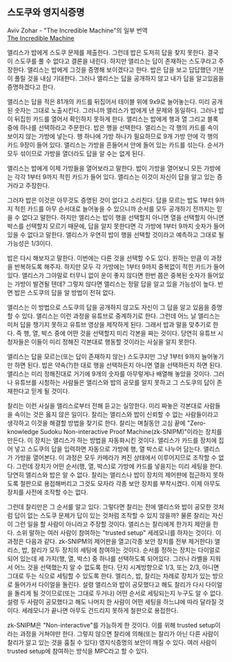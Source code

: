 ## 스도쿠와 영지식증명  
Aviv Zohar - "The Incredible Machine"의 일부 번역  
[The Incredible Machine](https://medium.com/qed-it/the-incredible-machine-4d1270d7363a)  

앨리스가 밥에게 스도쿠 문제를 제출한다. 그런데 밥은 도저히 답을 찾지 못한다. 결국 이 스도쿠를 풀 수 없다고 결론을 내린다. 하지만 앨리스는 답이 존재하는 스도쿠라고 주장한다. 앨리스는 밥에게 그것을 증명해 보이겠다고 한다. 밥은 답을 보고 답답했던 기분이 풀릴 것을 내심 기대한다. 그러나 앨리스는 답을 공개하지 않고 내가 답을 알고있음을 증명하겠다고 한다.  
 
앨리스는 답을 적은 81개의 카드를 뒤집어서 테이블 위에 9x9로 늘어놓는다. 미리 공개된 숫자는 그대로 노출시킨다. 그러니까 앨리스가 밥에게 낸 문제와 동일하다. 그러나 밥이 뒤집힌 카드를 열어서 확인하지 못하게 한다. 앨리스는 밥에게 행과 열 그리고 블록 중에 하나를 선택하라고 주문한다. 밥은 행을 선택한다. 앨리스는 각 행의 카드를 속이 보이지 않는 가방에 넣는다. 행 하나에 가방 하나가 필요하므로 9개 가방 안에 각 행의 카드 9장이 들어 있다. 앨리스는 가방을 흔들어서 안에 들어 있는 카드를 섞는다. 순서가 모두 섞이므로 가방을 열더라도 답을 알 수는 없게 된다.  
 
앨리스는 밥에게 이제 가방들을 열어보라고 말한다. 밥이 가방을 열어보니 모든 가방에는 각각 1부터 9까지 적힌 카드가 들어 있다. 앨리스는 이것이 자신이 답을 알고 있는 증거라고 주장한다.  
 
그러자 밥은 이것은 아무것도 증명된 것이 없다고 소리친다. 답을 모르는 밥도 1부터 9까지 적힌 카드를 아무 순서대로 늘어놓을 수 있으니까 순서를 모두 공개하기 전까지는 믿을 수 없다고 말한다. 하지만 엘리스는 밥이 행을 선택할지 아니면 열을 선택할지 아니면 박스를 선택할지 모르기 때문에, 답을 알지 못한다면 각 가방에 1부터 9까지 숫자가 들어있을 수 없다고 말한다. 앨리스가 우연히 밥이 행을 선택할 것이라고 예측하고 그대로 될 가능성은 1/3이다.  
 
밥은 다시 해보자고 말한다. 이번에는 다른 것을 선택할 수도 있다. 원하는 만큼 이 과정을 반복하도록 해주자. 하지만 모두 각 가방에는 1부터 9까지 중복없이 적힌 카드가 들어 있다.  앨리스가 그야말로 터무니 없이 운이 좋지 않다면 한번 쯤은 중복된 숫자가 들어있는 가방이 발견될 텐데? 그렇지 않다면 앨리스는 정말 답을 알고 있을 가능성이 높다. 반면 밥은 스도쿠의 답을 알 방법이 전혀 없다.  
 
앨리스는 이 방법으로 스도쿠의 답을 공개하지 않고도 자신이 그 답을 알고 있음을 증명할 수 있다. 앨리스는 이런 과정을 유튜브로 중계하기로 한다. 그런데 어느 날 앨리스는 미처 답을 챙기지 못하고 유튜브 영상을 제작하게 된다. 그래서 밥과 말을 맞추기로 한다. 즉 행, 열, 박스 중에 어떤 것을 선택할지 미리 각본을 짜는 것이다. 당연히 유튜브 시청자들은 이들이 미리 정해진 각본대로 행동할 것이라는 사실을 알지 못한다.  
 
앨리스는 답을 모르는(또는 답이 존재하지 않는) 스도쿠지만 그냥 1부터 9까지 늘어놓기만 하면 된다. 밥은 약속(?)한 대로 행을 선택하든지 아니면 열을 선택하든지 하면 된다. 앨리스는 미리 정해진대로 거기에 9개의 숫자를 아무렇게나 배열해 놓았을 것이다. 그러나 유튜브를 시청하는 사람들은 앨리스와 밥의 공모를 알지 못하고 그 스도쿠의 답이 존재한다고 믿게 될 것이다.  
 
찰리는 이런 사실을 앨리스로부터 전해 듣고는 실망한다. 미리 짜놓은 각본대로 사람들을 속이는 것은 옳지 않은 일이다. 찰리는 앨리스와 밥이 신뢰할 수 없는 사람들이라고 생각하고 이것을 해결할 방법을 찾기로 한다. 찰리는 며칠동안 고심 끝에 "Zero-knowledge Sudoku Non-interactive Proof Machine(zk-SNIPM)"이라는 장치를 만든다. 이 장치는 앨리스가 하는 방법을 자동화시킨 것이다. 앨리스가 카드를 장치에 집어 넣고 스도쿠의 답을 입력하면 자동으로 가방에 행, 열 박스로 나누어 담는다. 앨리스가 가방을 열어본다. 이 과정은 모두 카메라가 켜진 상태에서 이루어지므로 조작할 수 없다. 그런데 장치가 어떤 순서(행, 열, 박스)로 가방에 카드를 넣을지는 미리 세팅을 한다. 당연히 앨리스와 밥은 알 수 없다. 찰리는 앨리스나 밥이 장치의 제어판에 접근하지 못하도록 철판으로 용접해버리고 그것도 모자라 각종 보안 장치를 부착시켰다. 이제 아무도 장치를 사전에 조작할 수는 없다.  
 
그런데 찰리만은 그 순서를 알고 있다. 그렇다면 찰리는 전에 앨리스와 밥이 공모한 것처럼 답이 없는 스도쿠 문제가 답이 있는 것처럼 조작할 수 있지 않을까? 물론 찰리는 자신이 그런 일을 할 사람이 아니라고 주장할 것이다.  앨리스는 찰리에게 한가지 제안을 한다. 소위 말하는 여러 사람이 참여하는 "trusted setup" 세레모니를 하자는 것이다. 이 과정은 다음과 같다. zk-SNIPM의 제어판을 열고(각종 보안 장치를 전부 제거한다) 앨리스, 밥, 찰리가 모두 장치의 세팅에 참여하는 것이다. 순서를 정하는 장치는 다이얼로 되어 있는데 세 가지(행, 열, 박스) 중 하나를 선택하도록 되어있다. 그러나 라벨을 지워서 어느 것을 선택했는지 알 수 없도록 한다. 단지 시계방향으로 1/3, 또는 2/3, 아니면 그대로 두는 식으로 세팅할 수 있도록 한다. 엘리스, 밥, 찰리는 차례로 장치가 있는 방으로 들어가서 다이얼을 돌린다. 설령 앨리스와 밥이 공모했다고 해도 찰리가 다시 다이얼을 돌리게 될 것이므로(또는 그대로 두거나) 어떤 순서로 세팅되는지 누구도 알 수 없다. 설령 두 사람이 공모했다고 해도 나머지 한 사람이 어떤 세팅을 하느냐에 따라 달라질 것이다. 세레모니가 끝나면 아무도 건드리지 못하게 철판으로 용접한다.  
 
zk-SNIPM은 "Non-interactive"를 가능하게 한 것이다. 이를 위해 trusted setup이라는 과정을 거쳐야만 한다. 그렇지 않으면 찰리에 의해(또는 찰리가 아닌 다른 사람이 찰리가 알고 있는 것을 훔칠 수 있다) 영지식증명의 보안이 깨질 수 있다. 여러 사람이 trusted setup에 참여하는 방식을 MPC라고 할 수 있다.  

